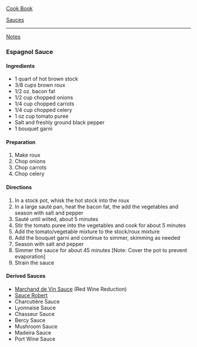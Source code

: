 [Cook Book](https://github.com/vmsmith/CookBook/blob/master/README.md)  

[Sauces](https://github.com/vmsmith/CookBook/blob/master/sauces.md)  

-----  

[Notes](https://github.com/vmsmith/CookBook/blob/master/notes.md)

### Espagnol Sauce  

#### Ingredients  

* 1 quart of hot brown stock   
* 3/8 cups brown roux   
* 1/2 oz. bacon fat   
* 1/2 cup chopped onions   
* 1/4 cup chopped carrots   
* 1/4 cup chopped celery   
* 1 oz cup tomato puree   
* Salt and freshly ground black pepper   
* 1 bouquet garni   

#### Preparation   

1. Make roux  
2. Chop onions  
3. Chop carrots  
4. Chop celery  

#### Directions  

1. In a stock pot, whisk the hot stock into the roux
2. In a large sauté pan, heat the bacon fat, the add the vegetables and season with salt and pepper
3. Sauté until wilted, about 5 minutes
4. Stir the tomato puree into the vegetables and cook for about 5 minutes
5. Add the tomato/vegetable mixture to the stock/roux mixture
6. Add the bouquet garni and continue to simmer, skimming as needed
7. Season with salt and pepper
8. Simmer the sauce for about 45 minutes [Note: Cover the pot to prevent evaporation]
9. Strain the sauce  

#### Derived Sauces  

* [Marchand de Vin Sauce](https://www.thespruceeats.com/marchand-de-vin-red-wine-sauce-996103) (Red Wine Reduction)
* [Sauce Robert](https://www.thespruceeats.com/sauce-robert-recipe-996112)  
* Charcutière Sauce
* Lyonnaise Sauce
* Chasseur Sauce
* Bercy Sauce
* Mushroom Sauce
* Madeira Sauce
* Port Wine Sauce
